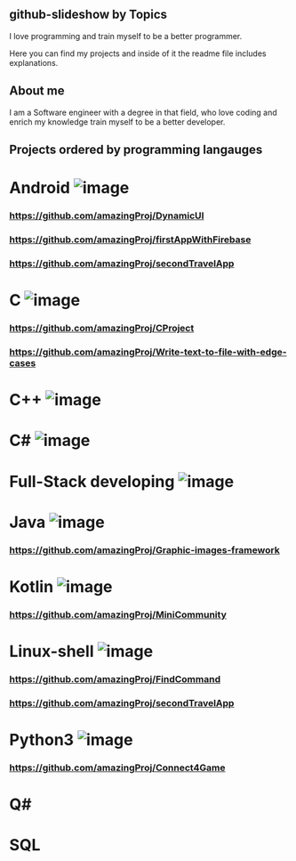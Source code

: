 ## github-slideshow by Topics

I love programming and train myself to be a better programmer.

Here you can find my projects and inside of it the readme file includes explanations.

## About me

I am a Software engineer with a degree in that field,
who love coding and enrich my knowledge train myself to be a better developer.

## Projects ordered by programming langauges

# Android ![image](https://user-images.githubusercontent.com/68805670/135895357-e5817eb8-dd88-4791-87f6-1efe91301f7b.png)

### https://github.com/amazingProj/DynamicUI

### https://github.com/amazingProj/firstAppWithFirebase

### https://github.com/amazingProj/secondTravelApp


# C ![image](https://user-images.githubusercontent.com/68805670/141069688-372d10c6-612e-4cfb-af28-a9291159d02b.png)

### https://github.com/amazingProj/CProject

### https://github.com/amazingProj/Write-text-to-file-with-edge-cases

# C++ ![image](https://user-images.githubusercontent.com/68805670/141071029-31dfa823-a415-45a8-97e9-d3bf4bf727fd.png)


# C# ![image](https://user-images.githubusercontent.com/68805670/141070961-c0fda21a-bb4f-4b7e-a86c-e682a0e13036.png)

# Full-Stack developing ![image](https://user-images.githubusercontent.com/68805670/135895741-7e0a3144-b9d2-442b-8366-7b685464dc7a.png)

# Java ![image](https://user-images.githubusercontent.com/68805670/135895412-72189b30-3c23-4075-a2ed-44fff6309b9b.png)

### https://github.com/amazingProj/Graphic-images-framework

# Kotlin ![image](https://user-images.githubusercontent.com/68805670/135895493-c5384440-cf93-49e2-8d03-9185f6d5c7a8.png)


### https://github.com/amazingProj/MiniCommunity



# Linux-shell ![image](https://user-images.githubusercontent.com/68805670/135895812-9483cac3-e669-4cc8-a2fd-22a5c2cb4837.png)

### https://github.com/amazingProj/FindCommand

### https://github.com/amazingProj/secondTravelApp

# Python3 ![image](https://user-images.githubusercontent.com/68805670/141070248-d2ef2a8f-de72-415a-90e7-83931ee0ae28.png)

### https://github.com/amazingProj/Connect4Game

# Q#

# SQL
